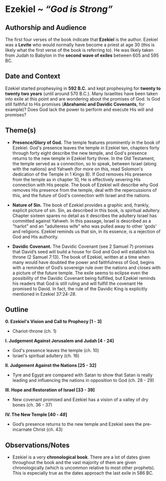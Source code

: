 # Ezekiel ~ *“God is Strong”*


## Authorship and Audience
The first four verses of the book indicate that **Ezekiel** is the author. Ezekiel was a **Levite** who would normally have become a priest at age 30 (this is likely what the first verse of the book is referring to). He was likely taken from Judah to Babylon in the **second wave of exiles** between 605 and 595 BC.


## Date and Context
Ezekiel started prophesying in **592 B.C.** and kept prophesying for **twenty to twenty two years** (until around 570 B.C.). Many Israelites have been taken into exile at this point and are wondering about the promises of God. Is God still faithful to His promises (**Abrahamic and Davidic Covenants**, for example)? Does God lack the power to perform and execute His will and promises?


## Theme(s)
- **Presence/Glory of God.**  The temple features prominently in the book of Ezekiel. God's presence leaves the temple in Ezekiel ten, chapters forty through forty eight describe the new temple, and God's presence returns to the new temple in Ezekiel forty three. In the Old Testament, the temple served as a connection, so to speak, between Israel (along with the nations) and Yahweh (for more on this, read Solomon's dedication of the Temple in 1 Kings 8). If God removes His presence from the temple as in chapter 10, He is effectively severing His connection with His people. The book of Ezekiel will describe why God removes His presence from the temple, deal with the repercussions of this, and the future of God's connection with Israel and the nations.

- **Nature of Sin.**  The book of Ezekiel provides a graphic and, frankly, explicit picture of sin. Sin, as described in this book, is spiritual adultery. Chapter sixteen spares no detail as it describes the adultery Israel has committed against Yahweh. In this passage, Israel is described as a "harlot" and an "adulteress wife" who was pulled away to other 'gods' and religions. Ezekiel reminds us that sin, in its essence, is a rejection of God and His authority.

- **Davidic Covenant.**  The Davidic Covenant (see 2 Samuel 7) promises that David’s seed will build a house for God and God will establish his throne (2 Samuel 7:13). The book of Ezekiel, written at a time when many would have doubted the power and faithfulness of God, begins with a reminder of God’s sovereign rule over the nations and closes with a picture of the future temple. The exile seems to eclipse even the possibility of the Davidic Covenant being fulfilled, but Ezekiel reminds his readers that God is still ruling and will fulfill the covenant He promised to David. In fact, the rule of the Davidic King is explicitly mentioned in Ezekiel 37:24-*28*.


## Outline
**0. Ezekiel's Vision and Call to Prophecy  [1 - 3]**

  - Chariot-throne (ch. 1)

**I. Judgement Against Jerusalem and Judah  [4 - 24]**

  - God's presence leaves the temple (ch. 10)
  - Israel's spiritual adultery (ch. 16)

**II. Judgement Against the Nations  [25 - 32]**

  - Tyre and Egypt are compared with Satan to show that Satan is really leading and influencing the nations in opposition to God (ch. 28 - 29)

**III. Hope and Restoration of Israel  [33 - 39]**

  - New covenant promised and Ezekiel has a vision of a valley of dry bones (ch. 36 - 37)

**IV. The New Temple  [40 - *48*]**

  - God’s presence returns to the new temple and Ezekiel sees the pre-incarnate Christ (ch. 43)


## Observations/Notes
  - Ezekiel is a very **chronological book**. There are a lot of dates given throughout the book and the vast majority of them are given chronologically (which is uncommon relative to most other prophets). This is especially true as the dates approach the last exile in 586 BC.
